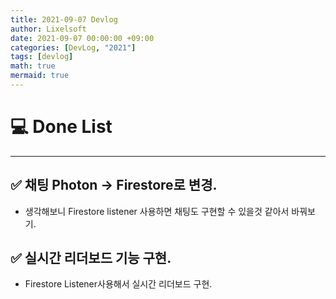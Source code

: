 ```yaml
---
title: 2021-09-07 Devlog                      
author: Lixelsoft
date: 2021-09-07 00:00:00 +09:00
categories: [DevLog, "2021"]
tags: [devlog]           
math: true
mermaid: true
---
```


# 💻 Done List
---

## ✅ 채팅 Photon -> Firestore로 변경.
- 생각해보니 Firestore listener 사용하면 채팅도 구현할 수 있을것 같아서 바꿔보기.

## ✅ 실시간 리더보드 기능 구현.
- Firestore Listener사용해서 실시간 리더보드 구현.




